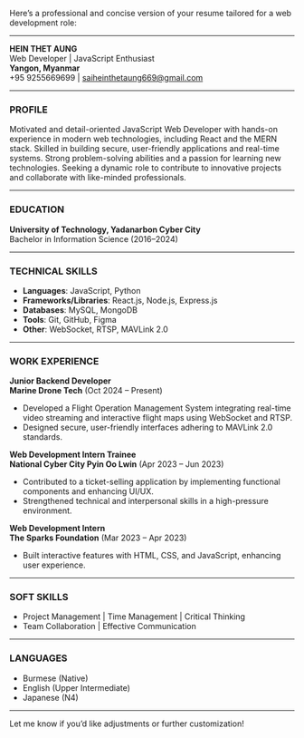 Here’s a professional and concise version of your resume tailored for a web development role:  

---

**HEIN THET AUNG**  
Web Developer | JavaScript Enthusiast  
**Yangon, Myanmar**  
+95 9255669699 | saiheinthetaung669@gmail.com  

---

### **PROFILE**  
Motivated and detail-oriented JavaScript Web Developer with hands-on experience in modern web technologies, including React and the MERN stack. Skilled in building secure, user-friendly applications and real-time systems. Strong problem-solving abilities and a passion for learning new technologies. Seeking a dynamic role to contribute to innovative projects and collaborate with like-minded professionals.

---

### **EDUCATION**  
**University of Technology, Yadanarbon Cyber City**  
Bachelor in Information Science (2016–2024)  

---

### **TECHNICAL SKILLS**  
- **Languages**: JavaScript, Python  
- **Frameworks/Libraries**: React.js, Node.js, Express.js  
- **Databases**: MySQL, MongoDB  
- **Tools**: Git, GitHub, Figma  
- **Other**: WebSocket, RTSP, MAVLink 2.0  

---

### **WORK EXPERIENCE**  

**Junior Backend Developer**  
**Marine Drone Tech** (Oct 2024 – Present)  
- Developed a Flight Operation Management System integrating real-time video streaming and interactive flight maps using WebSocket and RTSP.  
- Designed secure, user-friendly interfaces adhering to MAVLink 2.0 standards.  

**Web Development Intern Trainee**  
**National Cyber City Pyin Oo Lwin** (Apr 2023 – Jun 2023)  
- Contributed to a ticket-selling application by implementing functional components and enhancing UI/UX.  
- Strengthened technical and interpersonal skills in a high-pressure environment.  

**Web Development Intern**  
**The Sparks Foundation** (Mar 2023 – Apr 2023)  
- Built interactive features with HTML, CSS, and JavaScript, enhancing user experience.  

---

### **SOFT SKILLS**  
- Project Management | Time Management | Critical Thinking  
- Team Collaboration | Effective Communication  

---

### **LANGUAGES**  
- Burmese (Native)  
- English (Upper Intermediate)  
- Japanese (N4)  

--- 

Let me know if you’d like adjustments or further customization!